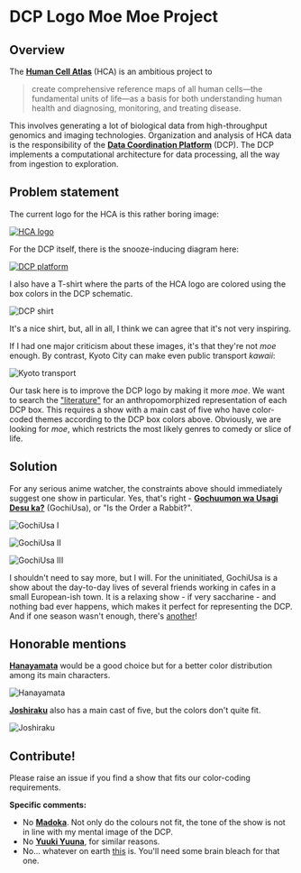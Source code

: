 # DCP Logo Moe Moe Project

## Overview

The [**Human Cell Atlas**](https://www.humancellatlas.org/) (HCA) is an ambitious project to

> create comprehensive reference maps of all human cells—the fundamental units of life—as a basis for both understanding human health and diagnosing, monitoring, and treating disease.

This involves generating a lot of biological data from high-throughput genomics and imaging technologies.
Organization and analysis of HCA data is the responsibility of the [**Data Coordination Platform**](https://www.humancellatlas.org/data-sharing) (DCP).
The DCP implements a computational architecture for data processing, all the way from ingestion to exploration.

## Problem statement 

The current logo for the HCA is this rather boring image:

[![HCA logo](pics/hca_logo.png)](https://www.humancellatlas.org/)

For the DCP itself, there is the snooze-inducing diagram here:

[![DCP platform](pics/dcp_logo.png)](https://chanzuckerberg.com/science/programs-resources/humancellatlas/)

I also have a T-shirt where the parts of the HCA logo are colored using the box colors in the DCP schematic.

![DCP shirt](pics/shirt.jpg)

It's a nice shirt, but, all in all, I think we can agree that it's not very inspiring.

If I had one major criticism about these images, it's that they're not _moe_ enough.
By contrast, Kyoto City can make even public transport _kawaii_:

![Kyoto transport](pics/kyoto.jpg)

Our task here is to improve the DCP logo by making it more _moe_.
We want to search the ["literature"](https://myanimelist.net) for an anthropomorphized representation of each DCP box.
This requires a show with a main cast of five who have color-coded themes according to the DCP box colors above.
Obviously, we are looking for _moe_, which restricts the most likely genres to comedy or slice of life.

## Solution

For any serious anime watcher, the constraints above should immediately suggest one show in particular.
Yes, that's right - [**Gochuumon wa Usagi Desu ka?**](https://myanimelist.net/anime/21273/Gochuumon_wa_Usagi_Desu_ka) (GochiUsa), or "Is the Order a Rabbit?".

![GochiUsa I](pics/gochiusa_1.jpg)

![GochiUsa II](pics/gochiusa_2.jpg)

![GochiUsa III](pics/gochiusa_3.png)

I shouldn't need to say more, but I will.
For the uninitiated, GochiUsa is a show about the day-to-day lives of several friends working in cafes in a small European-ish town.
It is a relaxing show - if very saccharine - and nothing bad ever happens, which makes it perfect for representing the DCP.
And if one season wasn't enough, there's [another](https://myanimelist.net/anime/29787/Gochuumon_wa_Usagi_Desu_ka)!

## Honorable mentions

[**Hanayamata**](https://myanimelist.net/anime/21681/Hanayamata) would be a good choice but for a better color distribution among its main characters.

![Hanayamata](pics/hanayamata.jpg)

[**Joshiraku**](https://myanimelist.net/anime/12679/Joshiraku) also has a main cast of five, but the colors don't quite fit.

![Joshiraku](pics/joshiraku.jpg)

## Contribute!

Please raise an issue if you find a show that fits our color-coding requirements.

**Specific comments:**

- No [**Madoka**](https://myanimelist.net/anime/9756/Mahou_Shoujo_Madoka%E2%98%85Magica).
Not only do the colours not fit, the tone of the show is not in line with my mental image of the DCP.
- No [**Yuuki Yuuna**](https://myanimelist.net/anime/25519/Yuuki_Yuuna_wa_Yuusha_de_Aru), for similar reasons.
- No... whatever on earth [this](https://www.crunchyroll.com/en-gb/anime-news/2013/12/21-1/mahou-chunenojamajo-5-drama-cd-shows-off-middle-aged-male-magical-girls) is. 
You'll need some brain bleach for that one.
